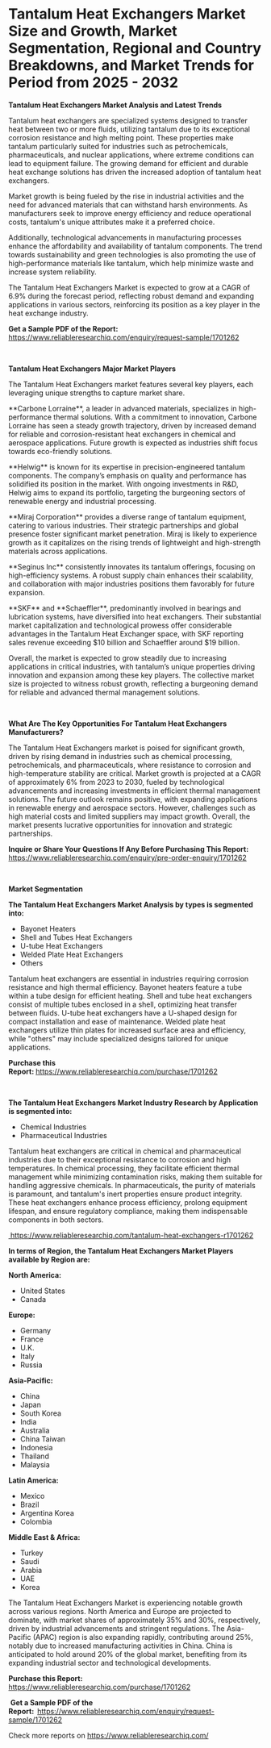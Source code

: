 <p><h1>Tantalum Heat Exchangers Market Size and Growth, Market Segmentation, Regional and Country Breakdowns, and Market Trends for Period from 2025 -  2032</h1></p><p><strong>Tantalum Heat Exchangers Market Analysis and Latest Trends</strong></p>
<p><p>Tantalum heat exchangers are specialized systems designed to transfer heat between two or more fluids, utilizing tantalum due to its exceptional corrosion resistance and high melting point. These properties make tantalum particularly suited for industries such as petrochemicals, pharmaceuticals, and nuclear applications, where extreme conditions can lead to equipment failure. The growing demand for efficient and durable heat exchange solutions has driven the increased adoption of tantalum heat exchangers.</p><p>Market growth is being fueled by the rise in industrial activities and the need for advanced materials that can withstand harsh environments. As manufacturers seek to improve energy efficiency and reduce operational costs, tantalum's unique attributes make it a preferred choice. </p><p>Additionally, technological advancements in manufacturing processes enhance the affordability and availability of tantalum components. The trend towards sustainability and green technologies is also promoting the use of high-performance materials like tantalum, which help minimize waste and increase system reliability. </p><p>The Tantalum Heat Exchangers Market is expected to grow at a CAGR of 6.9% during the forecast period, reflecting robust demand and expanding applications in various sectors, reinforcing its position as a key player in the heat exchange industry.</p></p>
<p><strong>Get a Sample PDF of the Report:&nbsp;</strong> <a href="https://www.reliableresearchiq.com/enquiry/request-sample/1701262?utm_campaign=3452&utm_medium=2&utm_source=Github&utm_content=ia&utm_term=10042025&utm_id=tantalum-heat-exchangers">https://www.reliableresearchiq.com/enquiry/request-sample/1701262</a></p>
<p>&nbsp;</p>
<p><strong>Tantalum Heat Exchangers Major Market Players</strong></p>
<p><p>The Tantalum Heat Exchangers market features several key players, each leveraging unique strengths to capture market share. </p><p>**Carbone Lorraine**, a leader in advanced materials, specializes in high-performance thermal solutions. With a commitment to innovation, Carbone Lorraine has seen a steady growth trajectory, driven by increased demand for reliable and corrosion-resistant heat exchangers in chemical and aerospace applications. Future growth is expected as industries shift focus towards eco-friendly solutions.</p><p>**Helwig** is known for its expertise in precision-engineered tantalum components. The company’s emphasis on quality and performance has solidified its position in the market. With ongoing investments in R&D, Helwig aims to expand its portfolio, targeting the burgeoning sectors of renewable energy and industrial processing.</p><p>**Miraj Corporation** provides a diverse range of tantalum equipment, catering to various industries. Their strategic partnerships and global presence foster significant market penetration. Miraj is likely to experience growth as it capitalizes on the rising trends of lightweight and high-strength materials across applications.</p><p>**Seginus Inc** consistently innovates its tantalum offerings, focusing on high-efficiency systems. A robust supply chain enhances their scalability, and collaboration with major industries positions them favorably for future expansion.</p><p>**SKF** and **Schaeffler**, predominantly involved in bearings and lubrication systems, have diversified into heat exchangers. Their substantial market capitalization and technological prowess offer considerable advantages in the Tantalum Heat Exchanger space, with SKF reporting sales revenue exceeding $10 billion and Schaeffler around $19 billion.</p><p>Overall, the market is expected to grow steadily due to increasing applications in critical industries, with tantalum’s unique properties driving innovation and expansion among these key players. The collective market size is projected to witness robust growth, reflecting a burgeoning demand for reliable and advanced thermal management solutions.</p></p>
<p>&nbsp;</p>
<p><strong>What Are The Key Opportunities For Tantalum Heat Exchangers Manufacturers?</strong></p>
<p><p>The Tantalum Heat Exchangers market is poised for significant growth, driven by rising demand in industries such as chemical processing, petrochemicals, and pharmaceuticals, where resistance to corrosion and high-temperature stability are critical. Market growth is projected at a CAGR of approximately 6% from 2023 to 2030, fueled by technological advancements and increasing investments in efficient thermal management solutions. The future outlook remains positive, with expanding applications in renewable energy and aerospace sectors. However, challenges such as high material costs and limited suppliers may impact growth. Overall, the market presents lucrative opportunities for innovation and strategic partnerships.</p></p>
<p><strong>Inquire or Share Your Questions If Any Before Purchasing This Report:</strong> <a href="https://www.reliableresearchiq.com/enquiry/pre-order-enquiry/1701262?utm_campaign=3452&utm_medium=2&utm_source=Github&utm_content=ia&utm_term=10042025&utm_id=tantalum-heat-exchangers">https://www.reliableresearchiq.com/enquiry/pre-order-enquiry/1701262</a></p>
<p>&nbsp;</p>
<p><strong>Market Segmentation</strong></p>
<p><strong>The Tantalum Heat Exchangers Market Analysis by types is segmented into:</strong></p>
<p><ul><li>Bayonet Heaters</li><li>Shell and Tubes Heat Exchangers</li><li>U-tube Heat Exchangers</li><li>Welded Plate Heat Exchangers</li><li>Others</li></ul></p>
<p><p>Tantalum heat exchangers are essential in industries requiring corrosion resistance and high thermal efficiency. Bayonet heaters feature a tube within a tube design for efficient heating. Shell and tube heat exchangers consist of multiple tubes enclosed in a shell, optimizing heat transfer between fluids. U-tube heat exchangers have a U-shaped design for compact installation and ease of maintenance. Welded plate heat exchangers utilize thin plates for increased surface area and efficiency, while "others" may include specialized designs tailored for unique applications.</p></p>
<p><strong>Purchase this Report:&nbsp;</strong><a href="https://www.reliableresearchiq.com/purchase/1701262?utm_campaign=3452&utm_medium=2&utm_source=Github&utm_content=ia&utm_term=10042025&utm_id=tantalum-heat-exchangers">https://www.reliableresearchiq.com/purchase/1701262</a></p>
<p>&nbsp;</p>
<p><strong>The Tantalum Heat Exchangers Market Industry Research by Application is segmented into:</strong></p>
<p><ul><li>Chemical Industries</li><li>Pharmaceutical Industries</li></ul></p>
<p><p>Tantalum heat exchangers are critical in chemical and pharmaceutical industries due to their exceptional resistance to corrosion and high temperatures. In chemical processing, they facilitate efficient thermal management while minimizing contamination risks, making them suitable for handling aggressive chemicals. In pharmaceuticals, the purity of materials is paramount, and tantalum's inert properties ensure product integrity. These heat exchangers enhance process efficiency, prolong equipment lifespan, and ensure regulatory compliance, making them indispensable components in both sectors.</p></p>
<p><a href="https://www.reliableresearchiq.com/tantalum-heat-exchangers-r1701262?utm_campaign=3452&utm_medium=2&utm_source=Github&utm_content=ia&utm_term=10042025&utm_id=tantalum-heat-exchangers">&nbsp;https://www.reliableresearchiq.com/tantalum-heat-exchangers-r1701262</a></p>
<p><strong>In terms of Region, the Tantalum Heat Exchangers Market Players available by Region are:</strong></p>
<p>
    <p> <strong> North America: </strong>
        <ul>
            <li>United States</li>
            <li>Canada</li>
        </ul>
        </p> 
    <p> <strong> Europe: </strong>
        <ul>
            <li>Germany</li>
            <li>France</li>
            <li>U.K.</li>
            <li>Italy</li>
            <li>Russia</li>
        </ul>
        </p> 
    <p> <strong> Asia-Pacific: </strong>
        <ul>
            <li>China</li>
            <li>Japan</li>
            <li>South Korea</li>
            <li>India</li>
            <li>Australia</li>
            <li>China Taiwan</li>
            <li>Indonesia</li>
            <li>Thailand</li>
            <li>Malaysia</li>
        </ul>
        </p> 
    <p> <strong> Latin America: </strong>
        <ul>
            <li>Mexico</li>
            <li>Brazil</li>
            <li>Argentina Korea</li>
            <li>Colombia</li>
        </ul>
        </p> 
    <p> <strong> Middle East & Africa: </strong>
        <ul>
            <li>Turkey</li>
            <li>Saudi</li>
            <li>Arabia</li>
            <li>UAE</li>
            <li>Korea</li>
        </ul>
    </p>
    </p>
<p><p>The Tantalum Heat Exchangers Market is experiencing notable growth across various regions. North America and Europe are projected to dominate, with market shares of approximately 35% and 30%, respectively, driven by industrial advancements and stringent regulations. The Asia-Pacific (APAC) region is also expanding rapidly, contributing around 25%, notably due to increased manufacturing activities in China. China is anticipated to hold around 20% of the global market, benefiting from its expanding industrial sector and technological developments.</p></p>
<p><strong>Purchase this Report: </strong><a href="https://www.reliableresearchiq.com/purchase/1701262?utm_campaign=3452&utm_medium=2&utm_source=Github&utm_content=ia&utm_term=10042025&utm_id=tantalum-heat-exchangers">https://www.reliableresearchiq.com/purchase/1701262</a></p>
<p>&nbsp;<strong>Get a Sample PDF of the Report:&nbsp;&nbsp;</strong><a href="https://www.reliableresearchiq.com/enquiry/request-sample/1701262?utm_campaign=3452&utm_medium=2&utm_source=Github&utm_content=ia&utm_term=10042025&utm_id=tantalum-heat-exchangers">https://www.reliableresearchiq.com/enquiry/request-sample/1701262</a></p>
<p><strong></strong></p>
<p>Check more reports on <a href="https://www.reliableresearchiq.com/?utm_campaign=3452&utm_medium=2&utm_source=Github&utm_content=ia&utm_term=10042025&utm_id=tantalum-heat-exchangers">https://www.reliableresearchiq.com/</a></p>